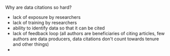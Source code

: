 Why are data citations so hard?

- lack of exposure by researchers
- lack of training by researchers
- ability to identify data so that it can be cited 
- lack of feedback loop (all authors are beneficiaries of citing articles, few authors are data producers, data citations don't count towards tenure and other things)
- 
